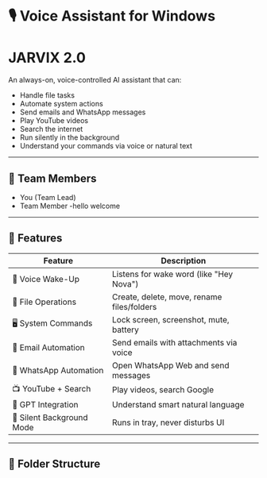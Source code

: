 # 🎙️ Voice Assistant for Windows 
# JARVIX 2.0

An always-on, voice-controlled AI assistant that can:
- Handle file tasks
- Automate system actions
- Send emails and WhatsApp messages
- Play YouTube videos
- Search the internet
- Run silently in the background
- Understand your commands via voice or natural text

---

## 👥 Team Members

- You (Team Lead)
- Team Member
-hello welcome



---

## 🧠 Features

| Feature                     | Description                                |
|----------------------------|--------------------------------------------|
| 🎤 Voice Wake-Up            | Listens for wake word (like "Hey Nova")    |
| 📂 File Operations          | Create, delete, move, rename files/folders |
| 🖥️ System Commands          | Lock screen, screenshot, mute, battery     |
| 📨 Email Automation         | Send emails with attachments via voice     |
| 💬 WhatsApp Automation      | Open WhatsApp Web and send messages        |
| 📺 YouTube + Search         | Play videos, search Google                 |
| 🧠 GPT Integration          | Understand smart natural language          |
| 🔕 Silent Background Mode   | Runs in tray, never disturbs UI            |

---

## 📁 Folder Structure

